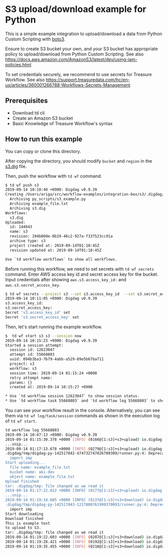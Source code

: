 # S3 upload/download example for Python

This is a simple example integration to upload/download a data from Python Custom Scripting with [boto3](https://boto3.amazonaws.com/v1/documentation/api/latest/index.html).

Ensure to create S3 bucket your own, and your S3 bucket has appropriate policy to upload/download from Python Custom Scripting. See also https://docs.aws.amazon.com/AmazonS3/latest/dev/using-iam-policies.html

To set credentials securely, we recommend to use secrets for Treasure Workflow. See also https://support.treasuredata.com/hc/en-us/articles/360001266788-Workflows-Secrets-Management

## Prerequisites

- Download td cli
- Create an Amazon S3 bucket
- Basic Knowledge of Treasure Workflow's syntax

## How to run this example

You can copy or clone this directory.

After copying the directory, you should modify `bucket` and `region` in the [s3.dig](s3.dig) file.

Then, push the workflow with `td wf` command.

```sh
$ td wf push s3
2019-09-14 10:10:40 +0900: Digdag v0.9.39
Creating /Users/ariga/src/workflow-examples/integration-box/s3/.digdag/tmp/archive-3664291240571650731.tar.gz...
  Archiving py_scripts/s3_example.py
  Archiving example_file.txt
  Archiving s3.dig
Workflows:
  s3.dig
Uploaded:
  id: 144643
  name: s3
  revision: 194b860e-0b19-46c2-927a-f337523cc91a
  archive type: s3
  project created at: 2019-09-14T01:10:45Z
  revision updated at: 2019-09-14T01:10:45Z

Use `td workflow workflows` to show all workflows.
```

Before running this workflow, we need to set secrets with `td wf secrets` command. Enter AWS access key id and secret access key for the bucket. Input credentials after showing `aws.s3.access_key_id:` and `aws.s3.secret_access_key`.

```sh
$ td wf secrets --project s3 --set s3.access_key_id  --set s3.secret_access_key
2019-09-14 10:11:05 +0900: Digdag v0.9.39
s3.access_key_id:
s3.secret_access_key:
Secret 's3.access_key_id' set
Secret 's3.secret_access_key' set
```

Then, let's start running the example workflow.

```sh
$  td wf start s3 s3 --session now
2019-09-14 10:15:23 +0900: Digdag v0.9.39
Started a session attempt:
  session id: 12623047
  attempt id: 55668803
  uuid: 094b3ba3-7b79-4abb-a529-89e5b67ba711
  project: s3
  workflow: s3
  session time: 2019-09-14 01:15:24 +0000
  retry attempt name:
  params: {}
  created at: 2019-09-14 10:15:27 +0900

* Use `td workflow session 12623047` to show session status.
* Use `td workflow task 55668803` and `td workflow log 55668803` to show task status and logs.
```

You can see your workflow result in the console. Alternatively, you can see them via `td wf log/task/session` commands as shown in the execution log of `td wf start`.

```sh
td workflow log 55668803
2019-09-14 10:47:13 +0900: Digdag v0.9.39
2019-09-14 01:15:30.378 +0000 [INFO] (0166@[1:s3]+s3+upload) io.digdag.core.agent.OperatorManager: py>: py_scripts.s3_example.upload_data
...snip...
2019-09-14 01:17:13.678 +0000 [INFO] (0279@[1:s3]+s3+upload) io.digdag.core.agent.OperatorManager: py>: py_scripts.s3_example.upload_data
.digdag/tmp/digdag-py-142517842-474732747026709309/runner.py:4: DeprecationWarning: the imp module is deprecated in favour of importlib; see the module's documentation for alternative uses
  import imp
Start uploading...
  file name: example_file.txt
  bucket name: aki-dev
  object name: example_file.txt
Upload finished
tar: .digdag/tmp: file changed as we read it
2019-09-14 01:17:22.022 +0000 [INFO] (0177@[1:s3]+s3+upload) io.digdag.core.agent.OperatorManager: py>: py_scripts.s3_example.upload_data
...snip...
2019-09-14 01:19:14.685 +0000 [INFO] (0137@[1:s3]+s3+download) io.digdag.core.agent.OperatorManager: py>: py_scripts.s3_example.download_data
.digdag/tmp/digdag-py-142517843-1217800761999370093/runner.py:4: DeprecationWarning: the imp module is deprecated in favour of importlib; see the module's documentation for alternative uses
  import imp
Start downloading
Download finished
This is example text
to upload to S3.
tar: .digdag/tmp: file changed as we read it
2019-09-14 01:19:22.603 +0000 [INFO] (0287@[1:s3]+s3+download) io.digdag.core.agent.OperatorManager: py>: py_scripts.s3_example.download_data
2019-09-14 01:19:28.421 +0000 [INFO] (0192@[1:s3]+s3+download) io.digdag.core.agent.OperatorManager: py>: py_scripts.s3_example.download_data
2019-09-14 01:19:35.455 +0000 [INFO] (0216@[1:s3]+s3+download) io.digdag.core.agent.OperatorManager: py>: py_scripts.s3_example.download_data
```
